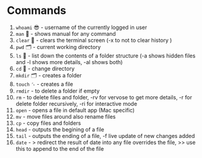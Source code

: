 # Commands

1. `whoami` 😎 - username of the currently logged in user
2. `man` 📜 - shows manual for any command
3. `clear` 🧊 - clears the terminal screen (-x to not to clear history )
4. `pwd` 🗂 - current working directory
5. `ls` 🧾 - list down the contents of a folder structure (-a shows hidden files and -l shows more details, -al shows both)
6. `cd` 📂 - change directory
7. `mkdir` 🗂 - creates a folder
8. `touch` ␜ - creates a file
9. `rmdir` - to delete a folder if empty
10. `rm` - to delete files and folder, -rv for vervose to get more details, -r for delete folder recursively, -ri for interactive mode
11. `open` - opens a file in default app (Mac specific)
12. `mv` - move files around also rename files
13. `cp` - copy files and folders
14. `head` - outputs the begining of a file
15. `tail` - outputs the ending of a file, -f live update of new changes added
16. `date` - > redirect the result of date into any file overrides the file,  >>  use this to append to the end of the file
